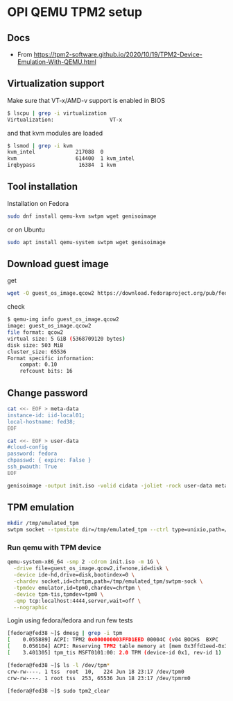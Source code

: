 
# OPI QEMU TPM2 setup

## Docs

- From <https://tpm2-software.github.io/2020/10/19/TPM2-Device-Emulation-With-QEMU.html>

## Virtualization support

Make sure that VT-x/AMD-v support is enabled in BIOS

```bash
$ lscpu | grep -i virtualization
Virtualization:                  VT-x
```

and that kvm modules are loaded

```bash
$ lsmod | grep -i kvm
kvm_intel             217088  0
kvm                   614400  1 kvm_intel
irqbypass              16384  1 kvm
```

## Tool installation

Installation on Fedora

```bash
sudo dnf install qemu-kvm swtpm wget genisoimage
```

or on Ubuntu

```bash
sudo apt install qemu-system swtpm wget genisoimage
```

## Download guest image

get

```bash
wget -O guest_os_image.qcow2 https://download.fedoraproject.org/pub/fedora/linux/releases/38/Cloud/x86_64/images/Fedora-Cloud-Base-38-1.6.x86_64.qcow2
```

check

```bash
$ qemu-img info guest_os_image.qcow2
image: guest_os_image.qcow2
file format: qcow2
virtual size: 5 GiB (5368709120 bytes)
disk size: 503 MiB
cluster_size: 65536
Format specific information:
    compat: 0.10
    refcount bits: 16
```

## Change password

```bash
cat <<- EOF > meta-data
instance-id: iid-local01;
local-hostname: fed38;
EOF

cat <<- EOF > user-data
#cloud-config
password: fedora
chpasswd: { expire: False }
ssh_pwauth: True
EOF

genisoimage -output init.iso -volid cidata -joliet -rock user-data meta-data
```

## TPM emulation

```bash
mkdir /tmp/emulated_tpm
swtpm socket --tpmstate dir=/tmp/emulated_tpm --ctrl type=unixio,path=/tmp/emulated_tpm/swtpm-sock --log level=20 --tpm2
```

### Run qemu with TPM device

```bash
qemu-system-x86_64 -smp 2 -cdrom init.iso -m 1G \
  -drive file=guest_os_image.qcow2,if=none,id=disk \
  -device ide-hd,drive=disk,bootindex=0 \
  -chardev socket,id=chrtpm,path=/tmp/emulated_tpm/swtpm-sock \
  -tpmdev emulator,id=tpm0,chardev=chrtpm \
  -device tpm-tis,tpmdev=tpm0 \
  -qmp tcp:localhost:4444,server,wait=off \
  --nographic
```

Login using fedora/fedora and run few tests

```bash
[fedora@fed38 ~]$ dmesg | grep -i tpm
[    0.055889] ACPI: TPM2 0x000000003FFD1EED 00004C (v04 BOCHS  BXPC     00000001 BXPC 00000001)
[    0.056104] ACPI: Reserving TPM2 table memory at [mem 0x3ffd1eed-0x3ffd1f38]
[    3.401305] tpm_tis MSFT0101:00: 2.0 TPM (device-id 0x1, rev-id 1)

[fedora@fed38 ~]$ ls -l /dev/tpm*
crw-rw----. 1 tss  root  10,   224 Jun 18 23:17 /dev/tpm0
crw-rw----. 1 root tss  253, 65536 Jun 18 23:17 /dev/tpmrm0

[fedora@fed38 ~]$ sudo tpm2_clear
```
